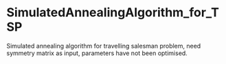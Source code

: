 # SimulatedAnnealingAlgorithm_for_TSP
Simulated annealing algorithm for travelling salesman problem, need symmetry matrix as input, parameters have not been optimised.
